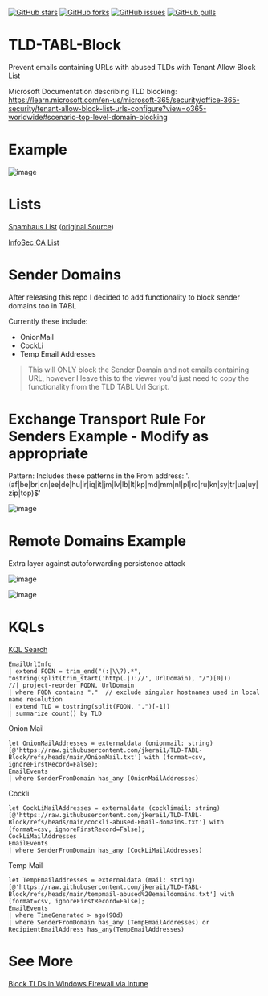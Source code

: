 [![GitHub stars](https://img.shields.io/github/stars/jkerai1/TLD-TABL-Block?style=flat-square)](https://github.com/jkerai1/TLD-TABL-Block/stargazers)
[![GitHub forks](https://img.shields.io/github/forks/jkerai1/TLD-TABL-Block?style=flat-square)](https://github.com/jkerai1/TLD-TABL-Block/network)
[![GitHub issues](https://img.shields.io/github/issues/jkerai1/TLD-TABL-Block?style=flat-square)](https://github.com/jkerai1/TLD-TABL-Block/issues)
[![GitHub pulls](https://img.shields.io/github/issues-pr/jkerai1/TLD-TABL-Block?style=flat-square)](https://github.com/jkerai1/TLD-TABL-Block/pulls)
# TLD-TABL-Block
Prevent emails containing URLs with abused TLDs with Tenant Allow Block List

Microsoft Documentation describing TLD blocking:  
https://learn.microsoft.com/en-us/microsoft-365/security/office-365-security/tenant-allow-block-list-urls-configure?view=o365-worldwide#scenario-top-level-domain-blocking  

# Example  

![image](https://github.com/jkerai1/TLD-TABL-Block/assets/55988027/e1e82995-ff6d-4942-998c-e2b2594efe38)

# Lists  

[Spamhaus List](https://github.com/cyb3rmik3/Hunting-Lists/)  ([original Source](https://www.spamhaus.org/statistics/tlds/)) 

[InfoSec CA List](https://www.info-sec.ca/tld-block.txt)


# Sender Domains  

After releasing this repo I decided to add functionality to block sender domains too in TABL

Currently these include:
- OnionMail
- CockLi
- Temp Email Addresses

> This will ONLY block the Sender Domain and not emails containing URL, however I leave this to the viewer you'd just need to copy the functionality from the TLD TABL Url Script.

# Exchange Transport Rule For Senders Example - Modify as appropriate

Pattern: Includes these patterns in the From address: '\.(af|be|br|cn|ee|de|hu|ir|iq|it|jm|lv|lb|lt|kp|md|mm|nl|pl|ro|ru|kn|sy|tr|ua|uy|zip|top)$'  

![image](https://github.com/user-attachments/assets/bf41bdc4-70aa-4a5f-bf6d-ca23b405b95c)

# Remote Domains Example  

Extra layer against autoforwarding persistence attack  

![image](https://github.com/user-attachments/assets/89f7d919-0e9d-4543-8f6a-91fdbe866f00)

![image](https://github.com/user-attachments/assets/cc422091-94a8-4d71-a148-502b9871bb91)  

# KQLs  

[KQL Search](https://www.kqlsearch.com/query/Topleveldomains&clmnymyzs00225i4sooju29dz)
```
EmailUrlInfo
| extend FQDN = trim_end("(:|\\?).*", tostring(split(trim_start('http(.|)://', UrlDomain), "/")[0]))
//| project-reorder FQDN, UrlDomain
| where FQDN contains "."  // exclude singular hostnames used in local name resolution
| extend TLD = tostring(split(FQDN, ".")[-1])
| summarize count() by TLD
```
Onion Mail  
```
let OnionMailAddresses = externaldata (onionmail: string) [@'https://raw.githubusercontent.com/jkerai1/TLD-TABL-Block/refs/heads/main/OnionMail.txt'] with (format=csv, ignoreFirstRecord=False);
EmailEvents
| where SenderFromDomain has_any (OnionMailAddresses)
```
Cockli  
```
let CockLiMailAddresses = externaldata (cocklimail: string) [@'https://raw.githubusercontent.com/jkerai1/TLD-TABL-Block/refs/heads/main/cockli-abused-Email-domains.txt'] with (format=csv, ignoreFirstRecord=False);
CockLiMailAddresses
EmailEvents
| where SenderFromDomain has_any (CockLiMailAddresses)
```
Temp Mail
```
let TempEmailAddresses = externaldata (mail: string) [@'https://raw.githubusercontent.com/jkerai1/TLD-TABL-Block/refs/heads/main/tempmail-abused%20emaildomains.txt'] with (format=csv, ignoreFirstRecord=False);
EmailEvents
| where TimeGenerated > ago(90d)
| where SenderFromDomain has_any (TempEmailAddresses) or RecipientEmailAddress has_any(TempEmailAddresses)
```
# See More

[Block TLDs in Windows Firewall via Intune](https://jeffreyappel.nl/block-gtld-zip-fqdn-domains-with-windows-firewall-and-defender-for-endpoint)  
